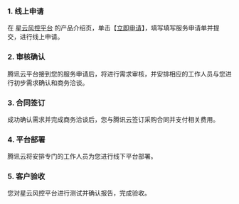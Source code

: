 ### 1. 线上申请
在 [星云风控平台]() 的产品介绍页，单击【[立即申请](https://url.cn/5nishFg)】，填写填写服务申请单并提交，进行线上申请。

### 2. 审核确认
腾讯云平台接到您的服务申请后，将进行需求审核，并安排相应的工作人员与您进行初步需求确认和商务洽谈。

### 3. 合同签订
成功确认需求并完成商务洽谈后，您与腾讯云签订采购合同并支付相关费用。

### 4. 平台部署
腾讯云将安排专门的工作人员为您进行线下平台部署。

### 5. 客户验收
您对星云风控平台进行测试并确认报告，完成验收。